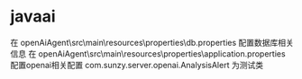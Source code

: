 # javaai
在 openAiAgent\src\main\resources\properties\db.properties 配置数据库相关信息
在 openAiAgent\src\main\resources\properties\application.properties 配置openai相关配置
com.sunzy.server.openai.AnalysisAlert 为测试类